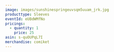 ```yaml
---
image: images/sunshinespringeuvsqm5uuam_jrk.jpg
producttype: Sleeves
eventId: eUBdWMfNo
pricings:
  - quantity: 1
    price: 25
asin: s-quOUPqL7I
merchandise: comiket
---
```

